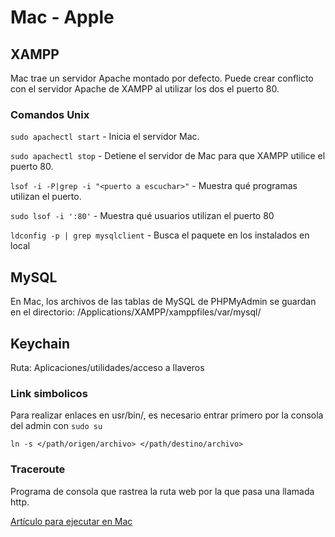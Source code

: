 # Mac - Apple

## XAMPP

Mac trae un servidor Apache montado por defecto. Puede crear conflicto con el servidor Apache de XAMPP al utilizar los dos el puerto 80.

### Comandos Unix

`sudo apachectl start` - Inicia el servidor Mac.

`sudo apachectl stop` - Detiene el servidor de Mac para que XAMPP utilice el puerto 80.

`lsof -i -P|grep -i "<puerto a escuchar>"` - Muestra qué programas utilizan el puerto.

`sudo lsof -i ':80'` - Muestra qué usuarios utilizan el puerto 80

`ldconfig -p | grep mysqlclient` - Busca el paquete en los instalados en local


## MySQL

En Mac, los archivos de las tablas de MySQL de PHPMyAdmin se guardan en el directorio: /Applications/XAMPP/xamppfiles/var/mysql/

## Keychain

Ruta: Aplicaciones/utilidades/acceso a llaveros

### Link simbolicos

Para realizar enlaces en usr/bin/, es necesario entrar primero por la consola del admin con `sudo su`

`ln -s </path/origen/archivo> </path/destino/archivo>`


### Traceroute

Programa de consola que rastrea la ruta web por la que pasa una llamada http.

[Artículo para ejecutar en Mac](https://support.hostgator.com/articles/how-do-i-run-a-traceroute-on-a-mac)
